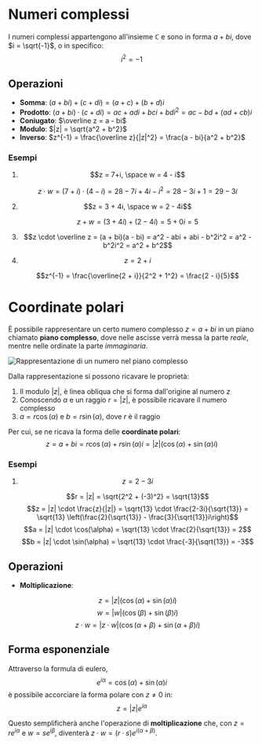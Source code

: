 # Numeri complessi

I numeri complessi appartengono all'insieme $\mathbb{C}$ e sono in forma $a + bi$, dove $i = \sqrt{-1}$, o in specifico:
$$i^2 = -1$$

## Operazioni

- **Somma**: $(a + bi) + (c + di) = (a + c) + (b + d)i$
- **Prodotto**: $(a + bi) \cdot (c + di) = ac + adi + bci + bdi^2 = ac - bd + (ad + cb)i$
- **Coniugato**: $\overline z = a - bi$
- **Modulo**: $|z| = \sqrt{a^2 + b^2}$
- **Inverso**: $z^{-1} = \frac{\overline z}{|z|^2} = \frac{a - bi}{a^2 + b^2}$

### Esempi

1. $$z = 7+i, \space w = 4 - i$$

	$$z \cdot w = (7 + i) \cdot (4 - i) = 28 - 7i + 4i - i^2 = 28 - 3i + 1 = 29 - 3i$$

2. $$z = 3 + 4i, \space w = 2 - 4i$$

	$$z + w = (3 + 4i) + (2 - 4i) = 5 + 0i = 5$$

3. $$z \cdot \overline z = (a + bi)(a - bi) = a^2 - abi + abi - b^2i^2 = a^2 - b^2i^2 = a^2 + b^2$$

4. $$z = 2 + i$$

	$$z^{-1} = \frac{\overline{2 + i}}{2^2 + 1^2} = \frac{2 - i}{5}$$

# Coordinate polari

È possibile rappresentare un certo numero complesso $z = a + bi$ in un piano chiamato **piano complesso**, dove nelle ascisse verrà messa la parte _reale_, mentre nelle ordinate la parte _immaginaria_.

![Rappresentazione di un numero nel piano complesso](https://i.imgur.com/sr5qDoV.png)

Dalla rappresentazione si possono ricavare le proprietà:

1. Il modulo $|z|$, è linea obliqua che si forma dall'origine al numero $z$
2. Conoscendo $\alpha$ e un raggio $r = |z|$, è possibile ricavare il numero complesso
3. $a = r\cos(\alpha)$ e $b = r\sin(\alpha)$, dove $r$ è il raggio

Per cui, se ne ricava la forma delle **coordinate polari**:
$$z = a + bi = r\cos(\alpha) + r\sin(\alpha)i = |z|(\cos(\alpha) + \sin(\alpha)i)$$

### Esempi

1. $$z = 2-3i$$

	$$r = |z| = \sqrt{2^2 + (-3)^2} = \sqrt{13}$$
	$$z = |z| \cdot \frac{z}{|z|} = \sqrt{13} \cdot \frac{2-3i}{\sqrt{13}} = \sqrt{13} \left(\frac{2}{\sqrt{13}} - \frac{3}{\sqrt{13}}i\right)$$
	$$a = |z| \cdot \cos(\alpha) = \sqrt{13} \cdot \frac{2}{\sqrt{13}} = 2$$
	$$b = |z| \cdot \sin(\alpha) = \sqrt{13} \cdot \frac{-3}{\sqrt{13}} = -3$$

## Operazioni

- **Moltiplicazione**:

	$$z = |z|(\cos(\alpha) + \sin(\alpha)i)$$
	$$w = |w|(\cos(\beta) + \sin(\beta)i)$$
	$$z \cdot w = |z \cdot w|(\cos(\alpha + \beta) + \sin(\alpha + \beta)i)$$

## Forma esponenziale

Attraverso la formula di eulero,
$$e^{i\alpha} = \cos(\alpha) + \sin(\alpha)i$$
è possibile accorciare la forma polare con $z \neq 0$ in:
$$z = |z|e^{i\alpha}$$

Questo semplificherà anche l'operazione di **moltiplicazione** che, con $z = re^{i\alpha}$ e $w = se^{i\beta}$, diventerà $z \cdot w = (r \cdot s)e^{i(\alpha + \beta)}$.
